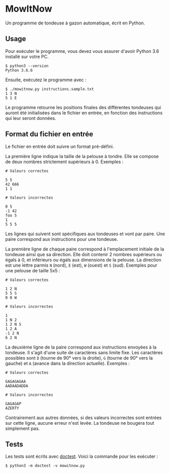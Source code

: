# MowItNow

Un programme de tondeuse à gazon automatique, écrit en Python.

## Usage

Pour exécuter le programme, vous devez vous assurer d'avoir Python 3.6 installé
sur votre PC.

```console
$ python3 --version
Python 3.6.6
```

Ensuite, exécutez le programme avec :

```console
$ ./mowitnow.py instructions.sample.txt
1 3 N
5 1 E
```

Le programme retourne les positions finales des différentes tondeuses qui
auront été initialisées dans le fichier en entrée, en fonction des instructions
qui leur seront données.

## Format du fichier en entrée

Le fichier en entrée doit suivre un format pré-défini.

La première ligne indique la taille de la pelouse à tondre. Elle se compose de
deux nombres strictement supérieurs à 0. Exemples :

```raw
# Valeurs correctes

5 5
42 666
1 1

# Valeurs incorrectes

0 5
-1 42
foo 5
1
5 5 5
```

Les lignes qui suivent sont spécifiques aux tondeuses et vont par paire. Une
paire correspond aux instructions pour une tondeuse.

La première ligne de chaque paire correspond à l'emplacement initiale de la
tondeuse ainsi que sa direction. Elle doit contenir 2 nombres supérieurs ou
égals à 0, et inférieurs ou égals aux dimensions de la pelouse. La direction
est une lettre parmis `N` (nord), `E` (est), `W` (ouest) et `S` (sud). Exemples
pour une pelouse de taille 5x5 :

```raw
# Valeurs correctes

1 2 N
5 5 S
0 0 W

# Valeurs incorrectes

1
1 N 2
1 2 N S
1 2 A
-1 2 N
6 2 N
```

La deuxième ligne de la paire correspond aux instructions envoyées à la
tondeuse. Il s'agit d'une suite de caractères sans limite fixe. Les caractères
possibles sont `D` (tourne de 90° vers la droite), `G` (tourne de 90° vers la
gauche) et `A` (avance dans la direction actuelle). Exemples :

```raw
# Valeurs correctes

GAGAGAGAA
AADAADADDA

# Valeurs incorrectes

GAGAGAP
AZERTY
```

Contrairement aux autres données, si des valeurs incorrectes sont entrées sur
cette ligne, aucune erreur n'est levée. La tondeuse ne bougera tout simplement
pas.

## Tests

Les tests sont écrits avec [doctest](https://docs.python.org/3/library/doctest.html).
Voici la commande pour les exécuter :

```console
$ python3 -m doctest -v mowitnow.py
```
